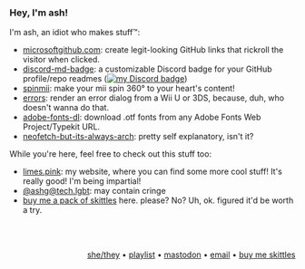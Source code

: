 ### Hey, I'm ash!

I'm ash, an idiot who makes stuff™:

- [microsoftgithub.com](https://microsoftgithub.com/usage): create legit-looking GitHub links that rickroll the visitor when clicked.
- [discord-md-badge](https://github.com/gitlimes/discord-md-badge): a customizable Discord badge for your GitHub profile/repo readmes ([![my Discord badge](https://dcbadge.vercel.app/api/shield/406125028065804289?style=flat)](https://github.com/gitlimes/discord-md-badge))
- [spinmii](https://limes.pink/spinmii): make your mii spin 360° to your heart's content!
- [errors](https://limes.pink/errors): render an error dialog from a Wii U or 3DS, because, duh, who doesn't wanna do that.
- [adobe-fonts-dl](https://limes.pink/adobe-fonts-dl): download .otf fonts from any Adobe Fonts Web Project/Typekit URL.
- [neofetch-but-its-always-arch](https://github.com/gitlimes/neofetch-but-its-always-arch): pretty self explanatory, isn't it?


While you're here, feel free to check out this stuff too:
- [limes.pink](https://limes.pink/): my website, where you can find some more cool stuff! It's really good! I'm being impartial!
- [@ashg@tech.lgbt](https://tech.lgbt/@ashg): may contain cringe
- [buy me a pack of skittles](https://www.buymeacoffee.com/ashm) here. please? No? Uh, ok. figured it'd be worth a try.

<br />
<br />
<p align="right">
  <a target="_blank" href="https://en.pronouns.page/@ashm">she/they</a> • <a target="_blank" href="https://open.spotify.com/playlist/5rx5PZoWqEeaoivwz350Ki?si=9a4197f4dddb40f1">playlist</a> • <a target="_blank" href="https://tech.lgbt/@ashg">mastodon</a> • <a target="_blank" href="mailto:hey@ashm.dev">email</a> • <a target="_blank" href="https://www.buymeacoffee.com/ashm">buy me skittles</a>
</p>

